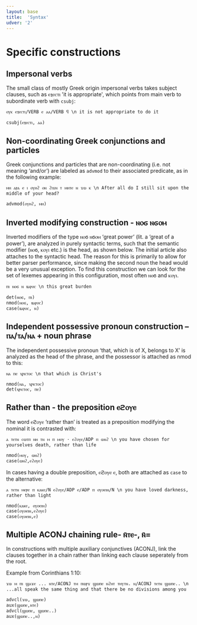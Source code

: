 ```yaml
---
layout: base
title:  'Syntax'
udver: '2'
---
```


# Specific constructions

## Impersonal verbs

The small class of mostly Greek origin impersonal verbs takes subject clauses, such as ⲉⲝⲉⲥⲧⲓ 'it is appropriate', which points from main verb to subordinate verb with `csubj`:

~~~ sdparse
ⲟⲩⲕ ⲉⲝⲉⲥⲧⲓ/VERB ⲉ ⲁⲁ/VERB ϥ \n it is not appropriate to do it

csubj(ⲉⲝⲉⲥⲧⲓ, ⲁⲁ)
~~~

## Non-coordinating Greek conjunctions and particles

Greek conjunctions and particles that are non-coordinating (i.e. not meaning ‘and/or’) are labeled as `advmod` to their associated predicate, as in the following example:

~~~ sdparse
ⲙⲏ ⲁⲣⲁ ⲉ ⲓ ⲟⲩⲏϩ ⲟⲛ ϩⲓϫⲛ ⲧ ⲙⲏⲧⲉ ⲛ ϫⲱ ⲕ \n After all do I still sit upon the middle of your head?

advmod(ⲟⲩⲏϩ, ⲙⲏ)
~~~

## Inverted modifying construction - ⲛⲟϭ ⲛϭⲟⲙ

Inverted modifiers of the type ⲛⲟϭ ⲛϭⲟⲙ ‘great power’ (lit. a ‘great of a power’), are analyzed in purely syntactic terms, such that the semantic modifier (ⲛⲟϭ, ⲕⲟⲩⲓ etc.) is the head, as shown below. The initial article also attaches to the syntactic head. The reason for this is primarily to allow for better parser performance, since making the second noun the head would be a very unusual exception. To find this construction we can look for the set of lexemes appearing in this configuration, most often ⲛⲟϭ and ⲕⲟⲩⲓ.

~~~ sdparse
ⲡⲓ ⲛⲟϭ ⲛ ⲃⲁⲣⲟⲥ \n this great burden

det(ⲛⲟϭ, ⲡⲓ)
nmod(ⲛⲟϭ, ⲃⲁⲣⲟⲥ)
case(ⲃⲁⲣⲟⲥ, ⲛ)
~~~

## Independent possessive pronoun construction – ⲡⲁ/ⲧⲁ/ⲛⲁ + noun phrase

The independent possessive pronoun ‘that, which is of X, belongs to X’ is analyzed as the head of the phrase, and the possessor is attached as nmod to this:

~~~ sdparse
ⲛⲁ ⲡⲉ ⲭⲣⲓⲥⲧⲟⲥ \n that which is Christ's

nmod(ⲛⲁ, ⲭⲣⲓⲥⲧⲟⲥ)
det(ⲭⲣⲓⲥⲧⲟⲥ, ⲡⲉ)
~~~

## Rather than - the preposition ⲉϩⲟⲩⲉ

The word ⲉϩⲟⲩⲉ ‘rather than’ is treated as a preposition modifying the nominal it is contrasted with:

~~~ sdparse
ⲁ ⲧⲉⲧⲛ ⲥⲱⲧⲡ ⲛⲏ ⲧⲛ ⲙ ⲡ ⲙⲟⲩ · ⲉϩⲟⲩⲉ/ADP ⲡ ⲱⲛϩ \n you have chosen for yourselves death, rather than life

nmod(ⲙⲟⲩ, ⲱⲛϩ)
case(ⲱⲛϩ,ⲉϩⲟⲩⲉ)
~~~

In cases having a double preposition, ⲉϩⲟⲩⲉ ⲉ, both are attached as `case` to the alternative:

~~~ sdparse
ⲁ ⲧⲉⲧⲛ ⲙⲉⲣⲉ ⲡ ⲕⲁⲕⲉ/N ⲉϩⲟⲩⲉ/ADP ⲉ/ADP ⲡ ⲟⲩⲟⲉⲓⲛ/N \n you have loved darkness, rather than light

nmod(ⲕⲁⲕⲉ, ⲟⲩⲟⲉⲓⲛ)
case(ⲟⲩⲟⲉⲓⲛ,ⲉϩⲟⲩⲉ)
case(ⲟⲩⲟⲉⲓⲛ,ⲉ)
~~~

## Multiple ACONJ chaining rule- ⲛ̄ⲧⲉ-, ⲛ̄= 

In constructions with multiple auxiliary conjunctives (ACONJ), link the clauses together in a chain rather than linking each clause seperately from the root.

Example from Corinthians 1:10:

~~~ sdparse
ϫⲱ ⲙ ⲡⲓ ϣⲁϫⲉ ... ⲛⲧⲉ/ACONJ ⲧⲙ ⲡⲱⲣϫ ϣⲱⲡⲉ ⲛϩⲏⲧ ⲧⲏⲩⲧⲛ. ⲛ/ACONJ ⲧⲉⲧⲛ ϣⲱⲡⲉ.. \n ...all speak the same thing and that there be no divisions among you

advcl(ϫⲱ, ϣⲱⲡⲉ)
aux(ϣⲱⲡⲉ,ⲛⲧⲉ)
advcl(ϣⲱⲡⲉ, ϣⲱⲡⲉ..)
aux(ϣⲱⲡⲉ..,ⲛ)

~~~
